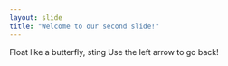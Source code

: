 ```yaml
---
layout: slide
title: "Welcome to our second slide!"
---
```

Float like a butterfly, sting
Use the left arrow to go back!
